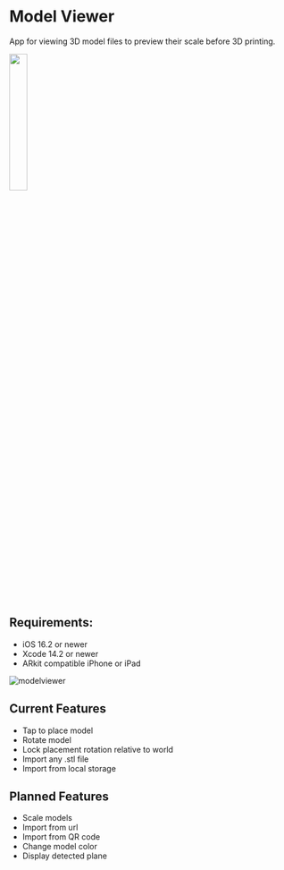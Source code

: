 # Model Viewer
App for viewing 3D model files to preview their scale before 3D printing.

<img src="https://user-images.githubusercontent.com/23454651/230996689-922ea211-4ec5-4b03-a7da-8fa626718cb2.png" width=25% height=25%>

## Requirements:
- iOS 16.2 or newer
- Xcode 14.2 or newer
- ARkit compatible iPhone or iPad

![modelviewer](https://user-images.githubusercontent.com/23454651/231566586-127bb51f-65e5-42ba-b242-0442378fd629.gif)

## Current Features
- Tap to place model
- Rotate model
- Lock placement rotation relative to world
- Import any .stl file
- Import from local storage

## Planned Features
- Scale models
- Import from url
- Import from QR code
- Change model color
- Display detected plane

